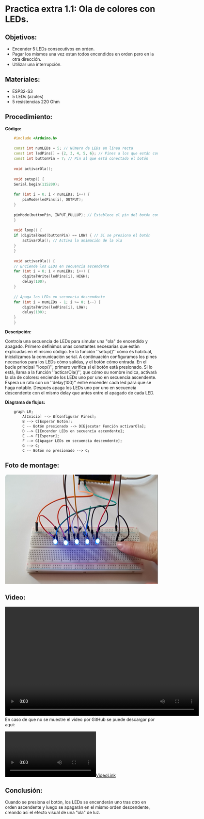 # Practica extra 1.1: Ola de colores con LEDs. 
## Objetivos: 
- Encender 5 LEDs consecutivos en orden. 
- Pagar los mismos una vez estan todos encendidos en orden pero en la otra dirección. 
- Utilizar una interrupción. 
## Materiales: 
- ESP32-S3
- 5 LEDs (azules)
- 5 resistencias 220 Ohm
## Procedimiento: 
**Código:**<br> 
``` cpp
    #include <Arduino.h>

    const int numLEDs = 5; // Número de LEDs en línea recta
    const int ledPins[] = {2, 3, 4, 5, 6}; // Pines a los que están conectados los LEDs
    const int buttonPin = 7; // Pin al que está conectado el botón

    void activarOla();

    void setup() {
    Serial.begin(115200);

    for (int i = 0; i < numLEDs; i++) {
        pinMode(ledPins[i], OUTPUT);
    }

    pinMode(buttonPin, INPUT_PULLUP); // Establece el pin del botón como entrada con resistencia pull-up
    }

    void loop() {
    if (digitalRead(buttonPin) == LOW) { // Si se presiona el botón
        activarOla(); // Activa la animación de la ola
    }
    }

    void activarOla() {
    // Enciende los LEDs en secuencia ascendente
    for (int i = 0; i < numLEDs; i++) {
        digitalWrite(ledPins[i], HIGH);
        delay(100);
    }

    // Apaga los LEDs en secuencia descendente
    for (int i = numLEDs - 1; i >= 0; i--) {
        digitalWrite(ledPins[i], LOW);
        delay(100);
    }
    }
```
**Descripción:**

Controla una secuencia de LEDs para simular una "ola" de encendido y apagado.
Primero definimos unas constantes necesarias que estàn explicadas en el mismo còdigo. 
En la función ''setup()'' cómo és habitual, inicializamos la comunicación serial. A continuación configuramos los pines necesarios para los LEDs cómo salidas, y el botón cómo entrada. 
En el bucle principal ''loop()'', primero verifica si el botón està presionado. Si lo està, llama a la función ''acticarOla()'', que cómo su nombre indica, activarà la ola de colores: enciende los LEDs uno por uno en secuencia ascendente. Espera un rato con un ''delay(100)'' entre encender cada led pàra que se haga notable. Después apaga los LEDs uno por uno en secuencia descendente con el mismo delay que antes entre el apagado de cada LED.

**Diagrama de flujos:**

```mermaid
    graph LR;
        A[Inicio] --> B[Configurar Pines];
        B --> C[Esperar Botón];
        C -- Botón presionado --> D[Ejecutar Función activarOla];
        D --> E[Encender LEDs en secuencia ascendente];
        E --> F[Esperar];
        F --> G[Apagar LEDs en secuencia descendente];
        G --> C;
        C -- Botón no presionado --> C;
```

## Foto de montage: 

<img src="Montage.png" width="640" height="360" controls >

## Video: 

<video width="640" height="360" controls>
  <source src="OlaColoresLEDs.mp4" type="video/mp4">
  Tu navegador no admite la reproducción de videos.
</video>
<br>
En caso de que no se muestre el video por GitHub se puede descargar por aqui: 

[![VideoLink](OlaColoresLEDs.mp4)](OlaColoresLEDs.mp4)




## Conclusión: 
Cuando se presiona el botón, los LEDs se encenderán uno tras otro en orden ascendente y luego se apagarán en el mismo orden descendente, creando así el efecto visual de una "ola" de luz.
